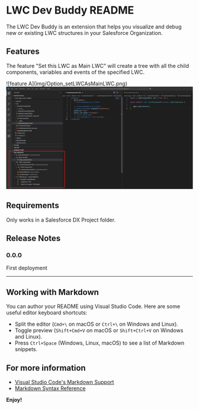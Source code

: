 # LWC Dev Buddy README

The LWC Dev Buddy is an extension that helps you visualize and debug new or existing LWC structures in your Salesforce Organization.

## Features

The feature "Set this LWC as Main LWC" will create a tree with all the child components, variables and events of the specified LWC.

\!\[feature A\]\(img/Option_setLWCAsMainLWC.png\)
![feature X](img/print_01_example.png)


## Requirements

Only works in a Salesforce DX Project folder.

## Release Notes

### 0.0.0

First deployment

---

##

## Working with Markdown

You can author your README using Visual Studio Code. Here are some useful editor keyboard shortcuts:

* Split the editor (`Cmd+\` on macOS or `Ctrl+\` on Windows and Linux).
* Toggle preview (`Shift+Cmd+V` on macOS or `Shift+Ctrl+V` on Windows and Linux).
* Press `Ctrl+Space` (Windows, Linux, macOS) to see a list of Markdown snippets.

## For more information

* [Visual Studio Code's Markdown Support](http://code.visualstudio.com/docs/languages/markdown)
* [Markdown Syntax Reference](https://help.github.com/articles/markdown-basics/)

**Enjoy!**
